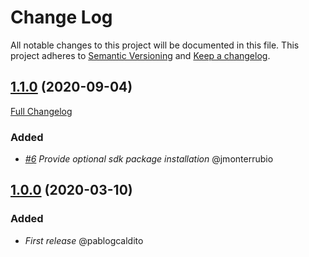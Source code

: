 # Change Log
All notable changes to this project will be documented in this file.
This project adheres to [Semantic Versioning](http://semver.org/) and [Keep a changelog](https://github.com/olivierlacan/keep-a-changelog).

## [1.1.0](https://github.com/idealista/oracle_instant_client_role/tree/1.1.0) (2020-09-04)
[Full Changelog](https://github.com/idealista/nexus-oracle_instant_client_role/compare/1.0.0...1.1.0)
### Added
- *[#6](https://github.com/idealista/oracle_instant_client_role/issues/6) Provide optional sdk package installation* @jmonterrubio

## [1.0.0](https://github.com/idealista/oracle_instant_client_role/tree/1.0.0) (2020-03-10)

### Added
- *First release* @pablogcaldito
